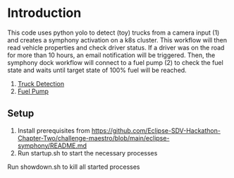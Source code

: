 # Introduction

This code uses python yolo to detect (toy) trucks from a camera input (1) and creates a symphony activation on a k8s cluster. This workflow will then read vehicle properties and check driver status. If a driver was on the road for more than 10 hours, an email notification will be triggered. Then, the symphony dock workflow will connect to a fuel pump (2) to check the fuel state and waits until target state of 100% fuel will be reached.

1. [Truck Detection](/truck_detection/README.md)
2. [Fuel Pump](/docker/fuel-pump/README.md)

## Setup 

1. Install prerequisites from https://github.com/Eclipse-SDV-Hackathon-Chapter-Two/challenge-maestro/blob/main/eclipse-symphony/README.md
2. Run startup.sh to start the necessary processes

Run showdown.sh to kill all started processes